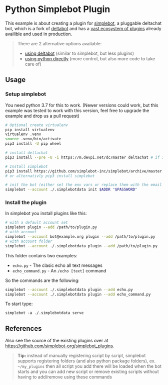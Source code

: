 # Python Simplebot Plugin

This example is about creating a plugin for [simplebot](https://github.com/simplebot-org/simplebot),
a pluggable deltachat bot,
which is a fork of [deltabot](https://github.com/deltachat-bot/deltabot) and has a [vast ecosystem of plugins](https://github.com/SimpleBot-Inc/simplebot_plugins) already availible and used in production.

> There are 2 alternative options available:
>
> - [using deltabot](../python_deltabot_plugin) (similar to simplebot, but less plugins)
> - [using python directly](../python) (more control, but also more code to take care of)

## Usage

### Setup simplebot

You need python 3.7 for this to work. (Newer versions could work, but this example was tested to work with this version, feel free to upgrade the example and drop us a pull request)

```sh
# Optional create virtualenv
pip install virtualenv
virtualenv .venv
source .venv/bin/activate
pip3 install -U pip wheel

# install deltachat
pip3 install --pre -U -i https://m.devpi.net/dc/master deltachat # if it doesn't work, see https://github.com/deltachat/deltachat-core-rust/tree/master/python for instructions on how to install it from source)

# Install simplebot
pip3 install https://github.com/simplebot-inc/simplebot/archive/master.zip
# or alternativly pip3 install simplebot

# init the bot (either set the env vars or replace them with the email credentials the bot should use)
simplebot --account ./.simplebotdata init $ADDR "$PASSWORD"
```

### Install the plugin

In simplebot you install plugins like this:

```sh
# with a default account set
simplebot plugin --add /path/to/plugin.py
# with account
simplebot --account bot@example.org plugin --add /path/to/plugin.py
# with account folder
simplebot --account ./.simplebotdata plugin --add /path/to/plugin.py
```

This folder contains two examples:

- `echo.py` - The clasic echo all text messages
- `echo_command.py` - An `/echo [text]` command

So the commands are the following:

```sh
simplebot --account ./.simplebotdata plugin --add echo.py
simplebot --account ./.simplebotdata plugin --add echo_command.py
```

To start type:

```
simplebot -a ./.simplebotdata serve
```

## References

Also see the source of the existing plugins over at https://github.com/simplebot-org/simplebot_plugins.

> **Tip:** instead of manually registering script by script, simplebot supports registering folders (and also python package folders), ex. `~/my_plugins` then all script you add there will be loaded when the bot starts and you can add new script or remove existing scripts without having to add/remove using these commands
